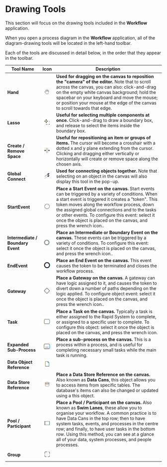 # Drawing Tools

This section will focus on the drawing tools included in the **Workflow** application.

When you open a process diagram in the **Workflow** application, all of the diagram-drawing tools will be located in the left-hand toolbar.

Each of the tools are discussed in detail below, in the order that they appear in the toolbar.

| Tool Name | Icon | Description |
| --- | --- | --- |
| **Hand** | ![Alt text](<Diagram Tool Hand.png>) | **Used for dragging on the canvas to reposition the "camera" of the editor.** Note that to scroll across the canvas, you can also: click-and-drag on the empty white canvas background; hold the spacebar on your keyboard and move the mouse; or position your mouse at the edge of the canvas to scroll towards that edge. |
| **Lasso** | ![Alt text](<Diagram Tool Lasso.png>) | **Useful for selecting multiple components at once.** Click-and-drag to draw a boundary box, and release to select the items inside the boundary box. |
| **Create / Remove Space** | ![Alt text](<Diagram Create Space Tool.png>) | **Useful for repositioning an item or groups of items.** The cursor will become a crosshair with a dotted x and y plane extending from the cursor. Clicking and dragging either vertically or horizontally will create or remove space along the chosen axis. |
| **Global Connect** | ![Alt text](<Diagram Tool Connect.png>) | **Used for connecting objects together.** Note that selecting on an object in the canvas will also display this tool in the pop-up. |
| **StartEvent** | ![Alt text](<Diagram Tool Start.png>) | **Place a Start Event on the canvas.** Start events can be triggered by a variety of conditions. When a start event is triggered it creates a "token". This token moves along the workflow process, down the assigned global connections and to the tasks or other events. To configure this event: select it once the object is placed on the canvas, and press the wrench icon.. |
| **Intermediate / Boundary Event** | ![Alt text](<Diagram Tool Intermediate.png>) | **Place an Intermediate or Boundary Event on the canvas.** These events can be triggered by a variety of conditions. To configure this event: select it once the object is placed on the canvas, and press the wrench icon.. |
| **EndEvent** | ![Alt text](<Diagram Tool End.png>) | **Place an End Event on the canvas.** This event causes the token to be terminated and closes the workflow process. |
| **Gateway** | ![Alt text](<Diagram Tool Gateway.png>) | **Place a Gateway on the canvas.** A gateway can have logic assigned to it, and causes the token to divert down a number of paths depending on the logic applied. To configure object event: select it once the object is placed on the canvas, and press the wrench icon.. |
| **Task** | ![Alt text](<Diagram Tool Task.png>) | **Place a Task on the canvas.** Typically a task is either assigned to the Rapid System to complete, or assigned to a specific user to complete. To configure this object: select it once the object is placed on the canvas, and press the wrench icon. |
| **Expanded Sub-Process** | ![Alt text](<Diagram Tool Subprocess.png>) | **Place a sub-process on the canvas.** This is a process within a process, and is useful for completing necessary small tasks while the main task is running. |
| **Data Object Reference** | ![asdf](<Diagram Tool DataObjectReference.png>) | |
| **Data Store Reference** | ![Alt text](<Diagram Tool DataStoreReference.png>) | **Place a Data Store Reference on the canvas.** Also known as **Data Cans**, this object allows you to access items from specific tables. The database's items can also be changed or updated using a this object. |
| **Pool / Participant** | ![Alt text](<Diagram Tool Pool.png>) | **Place a Pool / Participant on the canvas.** Also known as **Swim Lanes**, these allow you to organise your workflow. A common practice is to have Data Cans in the top row; then to have system tasks, events, and processes in the centre row; and finally, to have user tasks in the bottom row. Using this method, you can see at a glance all of your data, system processes, and people processes. |
| **Group** | ![Alt text](<Diagram Tool Group.png>) | |